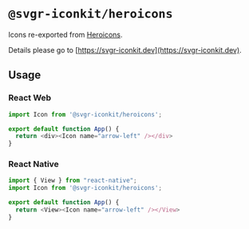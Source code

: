 # `@svgr-iconkit/heroicons`

Icons re-exported from [Heroicons](https://npmjs.com/package/heroicons).

Details please go to [https://svgr-iconkit.dev](https://svgr-iconkit.dev).

## Usage

### React Web

```javascript
import Icon from '@svgr-iconkit/heroicons';

export default function App() {
  return <div><Icon name="arrow-left" /></div>
}

```

### React Native

```javascript
import { View } from "react-native";
import Icon from '@svgr-iconkit/heroicons';

export default function App() {
  return <View><Icon name="arrow-left" /></View>
}

```
